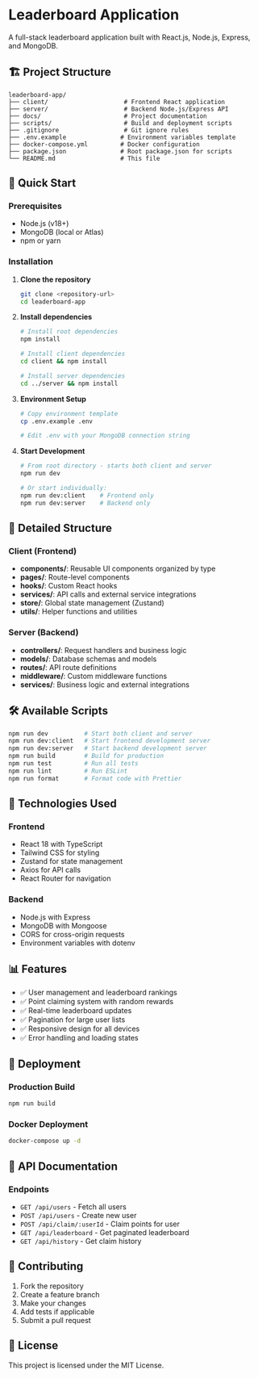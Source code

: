 # Leaderboard Application

A full-stack leaderboard application built with React.js, Node.js, Express, and MongoDB.

## 🏗️ Project Structure

```
leaderboard-app/
├── client/                     # Frontend React application
├── server/                     # Backend Node.js/Express API
├── docs/                       # Project documentation
├── scripts/                    # Build and deployment scripts
├── .gitignore                  # Git ignore rules
├── .env.example               # Environment variables template
├── docker-compose.yml         # Docker configuration
├── package.json               # Root package.json for scripts
└── README.md                  # This file
```

## 🚀 Quick Start

### Prerequisites
- Node.js (v18+)
- MongoDB (local or Atlas)
- npm or yarn

### Installation

1. **Clone the repository**
   ```bash
   git clone <repository-url>
   cd leaderboard-app
   ```

2. **Install dependencies**
   ```bash
   # Install root dependencies
   npm install
   
   # Install client dependencies
   cd client && npm install
   
   # Install server dependencies
   cd ../server && npm install
   ```

3. **Environment Setup**
   ```bash
   # Copy environment template
   cp .env.example .env
   
   # Edit .env with your MongoDB connection string
   ```

4. **Start Development**
   ```bash
   # From root directory - starts both client and server
   npm run dev
   
   # Or start individually:
   npm run dev:client    # Frontend only
   npm run dev:server    # Backend only
   ```

## 📁 Detailed Structure

### Client (Frontend)
- **components/**: Reusable UI components organized by type
- **pages/**: Route-level components
- **hooks/**: Custom React hooks
- **services/**: API calls and external service integrations
- **store/**: Global state management (Zustand)
- **utils/**: Helper functions and utilities

### Server (Backend)
- **controllers/**: Request handlers and business logic
- **models/**: Database schemas and models
- **routes/**: API route definitions
- **middleware/**: Custom middleware functions
- **services/**: Business logic and external integrations

## 🛠️ Available Scripts

```bash
npm run dev          # Start both client and server
npm run dev:client   # Start frontend development server
npm run dev:server   # Start backend development server
npm run build        # Build for production
npm run test         # Run all tests
npm run lint         # Run ESLint
npm run format       # Format code with Prettier
```

## 🔧 Technologies Used

### Frontend
- React 18 with TypeScript
- Tailwind CSS for styling
- Zustand for state management
- Axios for API calls
- React Router for navigation

### Backend
- Node.js with Express
- MongoDB with Mongoose
- CORS for cross-origin requests
- Environment variables with dotenv

## 📊 Features

- ✅ User management and leaderboard rankings
- ✅ Point claiming system with random rewards
- ✅ Real-time leaderboard updates
- ✅ Pagination for large user lists
- ✅ Responsive design for all devices
- ✅ Error handling and loading states

## 🚀 Deployment

### Production Build
```bash
npm run build
```

### Docker Deployment
```bash
docker-compose up -d
```

## 📝 API Documentation

### Endpoints
- `GET /api/users` - Fetch all users
- `POST /api/users` - Create new user
- `POST /api/claim/:userId` - Claim points for user
- `GET /api/leaderboard` - Get paginated leaderboard
- `GET /api/history` - Get claim history

## 🤝 Contributing

1. Fork the repository
2. Create a feature branch
3. Make your changes
4. Add tests if applicable
5. Submit a pull request

## 📄 License

This project is licensed under the MIT License.